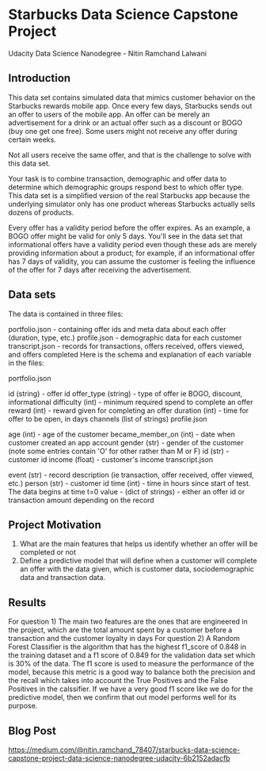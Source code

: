 # Starbucks Data Science Capstone Project
Udacity Data Science Nanodegree - Nitin Ramchand Lalwani

## Introduction
This data set contains simulated data that mimics customer behavior on the Starbucks rewards mobile app. Once every few days, Starbucks sends out an offer to users of the mobile app. An offer can be merely an advertisement for a drink or an actual offer such as a discount or BOGO (buy one get one free). Some users might not receive any offer during certain weeks.

Not all users receive the same offer, and that is the challenge to solve with this data set.

Your task is to combine transaction, demographic and offer data to determine which demographic groups respond best to which offer type. This data set is a simplified version of the real Starbucks app because the underlying simulator only has one product whereas Starbucks actually sells dozens of products.

Every offer has a validity period before the offer expires. As an example, a BOGO offer might be valid for only 5 days. You'll see in the data set that informational offers have a validity period even though these ads are merely providing information about a product; for example, if an informational offer has 7 days of validity, you can assume the customer is feeling the influence of the offer for 7 days after receiving the advertisement.

## Data sets

The data is contained in three files:

portfolio.json - containing offer ids and meta data about each offer (duration, type, etc.)
profile.json - demographic data for each customer
transcript.json - records for transactions, offers received, offers viewed, and offers completed
Here is the schema and explanation of each variable in the files:

portfolio.json

id (string) - offer id
offer_type (string) - type of offer ie BOGO, discount, informational
difficulty (int) - minimum required spend to complete an offer
reward (int) - reward given for completing an offer
duration (int) - time for offer to be open, in days
channels (list of strings)
profile.json

age (int) - age of the customer
became_member_on (int) - date when customer created an app account
gender (str) - gender of the customer (note some entries contain 'O' for other rather than M or F)
id (str) - customer id
income (float) - customer's income
transcript.json

event (str) - record description (ie transaction, offer received, offer viewed, etc.)
person (str) - customer id
time (int) - time in hours since start of test. The data begins at time t=0
value - (dict of strings) - either an offer id or transaction amount depending on the record

## Project Motivation

1) What are the main features that helps us identify whether an offer will be completed or not
2) Define a predictive model that will define when a customer will complete an offer with the data given, which is customer data, sociodemographic data and transaction data.

## Results

For question 1)
The main two features are the ones that are engineered in the project, which are the total amount spent by a customer before a transaction and the customer loyalty in days
For question 2) 
A Random Forest Classifier is the algorithm that has the highest f1_score of 0.848 in the training dataset and a f1 score of 0.849 for the validation data set which is 30% of the data. The f1 score is used to measure the performance of the model, because this metric is a good way to balance both the precision and the recall which takes into account the True Positives and the False Positives in the calssifier. If we have a very good f1 score like we do for the predictive model, then we confirm that out model performs well for its purpose.

## Blog Post

https://medium.com/@nitin.ramchand_78407/starbucks-data-science-capstone-project-data-science-nanodegree-udacity-6b2152adacfb
